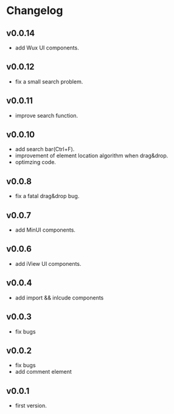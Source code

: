 # Changelog

## v0.0.14
* add Wux UI components.

## v0.0.12
* fix a small search problem.

## v0.0.11
* improve search function.

## v0.0.10
* add search bar(Ctrl+F).
* improvement of element location algorithm when drag&drop.
* optimzing code.

## v0.0.8
* fix a fatal drag&drop bug.

## v0.0.7
* add MinUI components.

## v0.0.6
* add iView UI components.

## v0.0.4
* add import && inlcude components

## v0.0.3
* fix bugs

## v0.0.2
* fix bugs
* add comment element

## v0.0.1
* first version.
